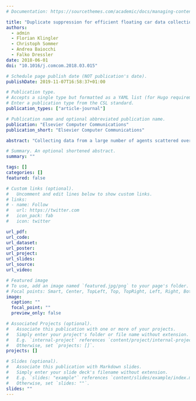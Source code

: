 ```yaml
---
# Documentation: https://sourcethemes.com/academic/docs/managing-content/

title: "Duplicate suppression for efficient floating car data collection in heterogeneous LTE-DSRC vehicular networks"
authors:
  - admin
  - Florian Klingler
  - Christoph Sommer
  - Andrea Baiocchi
  - Falko Dressler
date: 2018-06-01
doi: "10.1016/j.comcom.2018.03.015"

# Schedule page publish date (NOT publication's date).
publishDate: 2019-11-07T16:58:37+01:00

# Publication type.
# Accepts a single type but formatted as a YAML list (for Hugo requirements).
# Enter a publication type from the CSL standard.
publication_types: ["article-journal"]

# Publication name and optional abbreviated publication name.
publication: "Elsevier Computer Communications"
publication_short: "Elsevier Computer Communications"

abstract: "Collecting data from a large number of agents scattered over a region of interest is becoming an increasingly appealing paradigm to feed big data archives that lay the ground for a vast array of applications. Vehicular Floating Car Data (FCD) collection is a major representative of this paradigm. Massive data collection from floating vehicles is the key to Intelligent Transportation Systems. We address the design and performance evaluation of a data collection protocol for the use case of periodic data collection. We target robustness, optimizing the amount of data and the value of the collection period, keeping in mind the goals of autonomous node operation and minimal coordination effort. From a system point of view, we believe that best solutions should jointly exploit the Long Term Evolution (LTE) cellular access network and the Dedicated Short-Range Communication (DSRC) based Vehicular Ad Hoc Network (VANET). Through a detailed comparative analysis, we show that such a hybrid approach offers superior performance, especially as for offloading the cellular radio access. A lightweight signaling procedure is designed, based on the DSRC VANET, which is able to avoid most of the duplicated data records, even if a distributed operation approach is pursued. The impact of the proposed protocol on the VANET load is evaluated and proved to be quite small, so that it does not interfere with other VANET-specific messages."

# Summary. An optional shortened abstract.
summary: ""

tags: []
categories: []
featured: false

# Custom links (optional).
#   Uncomment and edit lines below to show custom links.
# links:
# - name: Follow
#   url: https://twitter.com
#   icon_pack: fab
#   icon: twitter

url_pdf:
url_code:
url_dataset:
url_poster:
url_project:
url_slides:
url_source:
url_video:

# Featured image
# To use, add an image named `featured.jpg/png` to your page's folder. 
# Focal points: Smart, Center, TopLeft, Top, TopRight, Left, Right, BottomLeft, Bottom, BottomRight.
image:
  caption: ""
  focal_point: ""
  preview_only: false

# Associated Projects (optional).
#   Associate this publication with one or more of your projects.
#   Simply enter your project's folder or file name without extension.
#   E.g. `internal-project` references `content/project/internal-project/index.md`.
#   Otherwise, set `projects: []`.
projects: []

# Slides (optional).
#   Associate this publication with Markdown slides.
#   Simply enter your slide deck's filename without extension.
#   E.g. `slides: "example"` references `content/slides/example/index.md`.
#   Otherwise, set `slides: ""`.
slides: ""
---
```

